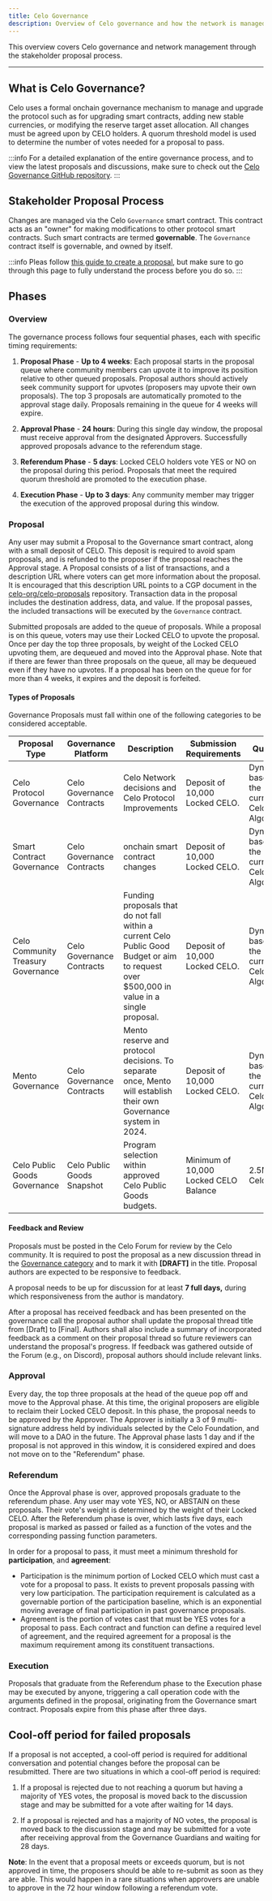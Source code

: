 ```yaml
---
title: Celo Governance
description: Overview of Celo governance and how the network is managed using the stakeholder proposal process.
---
```


This overview covers Celo governance and network management through the stakeholder proposal process.

---

## What is Celo Governance?

Celo uses a formal onchain governance mechanism to manage and upgrade the protocol such as for upgrading smart contracts, adding new stable currencies, or modifying the reserve target asset allocation. All changes must be agreed upon by CELO holders. A quorum threshold model is used to determine the number of votes needed for a proposal to pass.

:::info
For a detailed explanation of the entire governance process, and to view the latest proposals and discussions, make sure to check out the [Celo Governance GitHub repository](https://github.com/celo-org/governance).
:::

## Stakeholder Proposal Process

Changes are managed via the Celo `Governance` smart contract. This contract acts as an "owner" for making modifications to other protocol smart contracts. Such smart contracts are termed **governable**. The `Governance` contract itself is governable, and owned by itself.

:::info
Pleas follow [this guide to create a proposal](/what-is-celo/using-celo/protocol/governance/create-governance-proposal), but make sure to go through this page to fully understand the process before you do so.
:::

## Phases

### Overview

The governance process follows four sequential phases, each with specific timing requirements:

1. **Proposal Phase** - **Up to 4 weeks**: Each proposal starts in the proposal queue where community members can upvote it to improve its position relative to other queued proposals. Proposal authors should actively seek community support for upvotes (proposers may upvote their own proposals). The top 3 proposals are automatically promoted to the approval stage daily. Proposals remaining in the queue for 4 weeks will expire.

2. **Approval Phase** - **24 hours**: During this single day window, the proposal must receive approval from the designated Approvers. Successfully approved proposals advance to the referendum stage.

3. **Referendum Phase** - **5 days**: Locked CELO holders vote YES or NO on the proposal during this period. Proposals that meet the required quorum threshold are promoted to the execution phase.

4. **Execution Phase** - **Up to 3 days**: Any community member may trigger the execution of the approved proposal during this window.

### Proposal

Any user may submit a Proposal to the Governance smart contract, along with a small deposit of CELO. This deposit is required to avoid spam proposals, and is refunded to the proposer if the proposal reaches the Approval stage. A Proposal consists of a list of transactions, and a description URL where voters can get more information about the proposal. It is encouraged that this description URL points to a CGP document in the [celo-org/celo-proposals](https://github.com/celo-org/celo-proposals) repository. Transaction data in the proposal includes the destination address, data, and value. If the proposal passes, the included transactions will be executed by the `Governance` contract.

Submitted proposals are added to the queue of proposals. While a proposal is on this queue, voters may use their Locked CELO to upvote the proposal. Once per day the top three proposals, by weight of the Locked CELO upvoting them, are dequeued and moved into the Approval phase. Note that if there are fewer than three proposals on the queue, all may be dequeued even if they have no upvotes. If a proposal has been on the queue for for more than 4 weeks, it expires and the deposit is forfeited.

#### Types of Proposals

Governance Proposals must fall within one of the following categories to be considered acceptable.

|**Proposal Type**|**Governance Platform**|**Description**|**Submission Requirements**|**Quorum**|**Approval Threshold**|
| --- | --- | --- | --- | --- | --- |
|Celo Protocol Governance|Celo Governance Contracts|Celo Network decisions and Celo Protocol Improvements|Deposit of 10,000 Locked CELO.|Dynamic based on the current Celo Algorithm.|Dynamic based on the current Celo Algorithm.|
|Smart Contract Governance|Celo Governance Contracts|onchain smart contract changes|Deposit of 10,000 Locked CELO.|Dynamic based on the current Celo Algorithm.|Dynamic based on the current Celo Algorithm.|
|Celo Community Treasury Governance|Celo Governance Contracts|Funding proposals that do not fall within a current Celo Public Good Budget or aim to request over $500,000 in value in a single proposal.|Deposit of 10,000 Locked CELO.|Dynamic based on the current Celo Algorithm.|Dynamic based on the current Celo Algorithm.|
|Mento Governance|Celo Governance Contracts|Mento reserve and protocol decisions. To separate once, Mento will establish their own Governance system in 2024.|Deposit of 10,000 Locked CELO.|Dynamic based on the current Celo Algorithm.|Dynamic based on the current Celo Algorithm.|
|Celo Public Goods Governance|Celo Public Goods Snapshot|Program selection within approved Celo Public Goods budgets.|Minimum of 10,000 Locked CELO Balance|2.5M Celo|50%|

#### Feedback and Review

Proposals must be posted in the Celo Forum for review by the Celo community. It is required to post the proposal as a new discussion thread in the [Governance category](https://forum.celo.org/c/governance/12) and to mark it with **[DRAFT]** in the title. Proposal authors are expected to be responsive to feedback.

A proposal needs to be up for discussion for at least **7 full days,** during which responsiveness from the author is mandatory.

After a proposal has received feedback and has been presented on the governance call the proposal author shall update the proposal thread title from [Draft] to [Final]. Authors shall also include a summary of incorporated feedback as a comment on their proposal thread so future reviewers can understand the proposal's progress. If feedback was gathered outside of the Forum (e.g., on Discord), proposal authors should include relevant links.

### Approval

Every day, the top three proposals at the head of the queue pop off and move to the Approval phase. At this time, the original proposers are eligible to reclaim their Locked CELO deposit. In this phase, the proposal needs to be approved by the Approver. The Approver is initially a 3 of 9 multi-signature address held by individuals selected by the Celo Foundation, and will move to a DAO in the future. The Approval phase lasts 1 day and if the proposal is not approved in this window, it is considered expired and does not move on to the "Referendum" phase.

### Referendum

Once the Approval phase is over, approved proposals graduate to the referendum phase. Any user may vote YES, NO, or ABSTAIN on these proposals. Their vote's weight is determined by the weight of their Locked CELO. After the Referendum phase is over, which lasts five days, each proposal is marked as passed or failed as a function of the votes and the corresponding passing function parameters.

In order for a proposal to pass, it must meet a minimum threshold for **participation**, and **agreement**:

- Participation is the minimum portion of Locked CELO which must cast a vote for a proposal to pass. It exists to prevent proposals passing with very low participation. The participation requirement is calculated as a governable portion of the participation baseline, which is an exponential moving average of final participation in past governance proposals.
- Agreement is the portion of votes cast that must be YES votes for a proposal to pass. Each contract and function can define a required level of agreement, and the required agreement for a proposal is the maximum requirement among its constituent transactions.

### Execution

Proposals that graduate from the Referendum phase to the Execution phase may be executed by anyone, triggering a call operation code with the arguments defined in the proposal, originating from the Governance smart contract. Proposals expire from this phase after three days.

## Cool-off period for failed proposals

If a proposal is not accepted, a cool-off period is required for additional conversation and potential changes before the proposal can be resubmitted. There are two situations in which a cool-off period is required:

1. If a proposal is rejected due to not reaching a quorum but having a majority of YES votes, the proposal is moved back to the discussion stage and may be submitted for a vote after waiting for 14 days.

2. If a proposal is rejected and has a majority of NO votes, the proposal is moved back to the discussion stage and may be submitted for a vote after receiving approval from the Governance Guardians and waiting for 28 days.

**Note**: In the event that a proposal meets or exceeds quorum, but is not approved in time, the proposers should be able to re-submit as soon as they are able. This would happen in a rare situations when approvers are unable to approve in the 72 hour window following a referendum vote.
